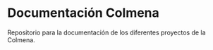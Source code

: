 # Documentación Colmena

Repositorio para la documentación de los diferentes proyectos de la Colmena.
